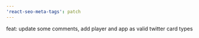 ```yaml
---
'react-seo-meta-tags': patch
---
```


feat: update some comments, add player and app as valid twitter card types
